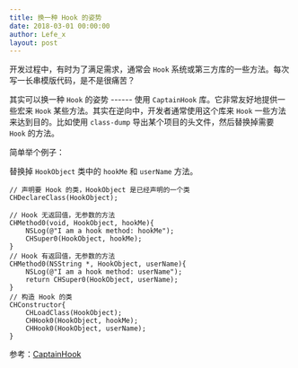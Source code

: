 ```yaml
---
title: 换一种 Hook 的姿势
date: 2018-03-01 00:00:00
author: Lefe_x
layout: post
---
```


开发过程中，有时为了满足需求，通常会 `Hook` 系统或第三方库的一些方法。每次写一长串模版代码，是不是很痛苦？

其实可以换一种 `Hook` 的姿势 ------ 使用 `CaptainHook` 库。它非常友好地提供一些宏来 `Hook` 某些方法。其实在逆向中，开发者通常使用这个库来 `Hook` 一些方法来达到目的。比如使用 `class-dump` 导出某个项目的头文件，然后替换掉需要 `Hook` 的方法。

简单举个例子：

替换掉 `HookObject` 类中的 `hookMe` 和 `userName` 方法。

```
// 声明要 Hook 的类，HookObject 是已经声明的一个类
CHDeclareClass(HookObject);

// Hook 无返回值，无参数的方法
CHMethod0(void, HookObject, hookMe){
    NSLog(@"I am a hook method: hookMe");
    CHSuper0(HookObject, hookMe);
}
// Hook 有返回值，无参数的方法
CHMethod0(NSString *, HookObject, userName){
    NSLog(@"I am a hook method: userName");
    return CHSuper0(HookObject, userName);
}
// 构造 Hook 的类
CHConstructor{
    CHLoadClass(HookObject);
    CHHook0(HookObject, hookMe);
    CHHook0(HookObject, userName);
}
```

参考：[CaptainHook](https://github.com/rpetrich/CaptainHook/wiki)
